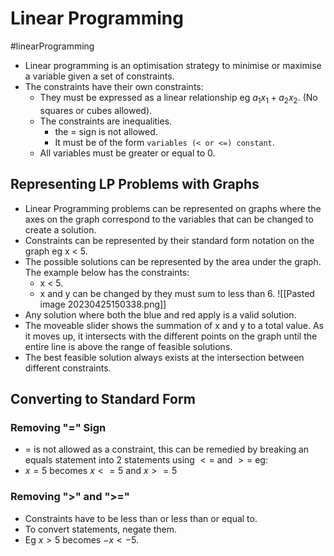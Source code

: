 # Linear Programming 
#linearProgramming
* Linear programming is an optimisation strategy to minimise or maximise a variable given a set of constraints.
* The constraints have their own constraints: 
	* They must be expressed as a linear relationship eg $a_1x_1 + a_2x_2$. (No squares or cubes allowed).
	* The constraints are inequalities. 
		* the = sign is not allowed.
		* It must be of the form `variables (< or <=) constant`.
	* All variables must be greater or equal to 0.

## Representing LP Problems with Graphs
* Linear Programming problems can be represented on graphs where the axes on the graph correspond to the variables that can be changed to create a solution.
* Constraints can be represented by their standard form notation on the graph eg x < 5.
* The possible solutions can be represented by the area under the graph. The example below has the constraints: 
	* x < 5.
	* x and y can be changed by they must sum to less than 6.
![[Pasted image 20230425150338.png]]
* Any solution where both the blue and red apply is a valid solution.
* The moveable slider shows the summation of x and y to a total value. As it moves up, it intersects with the different points on the graph until the entire line is above the range of feasible solutions. 
* The best feasible solution always exists at the intersection between different constraints.

## Converting to Standard Form
### Removing "=" Sign
* $=$ is not allowed as a constraint, this can be remedied by breaking an equals statement into 2 statements using $<=$ and $>=$ eg:
* $x = 5$ becomes $x <=5$ and $x >= 5$
### Removing ">" and ">="
* Constraints have to be less than or less than or equal to. 
* To convert statements, negate them.
* Eg $x > 5$ becomes $-x < -5$.